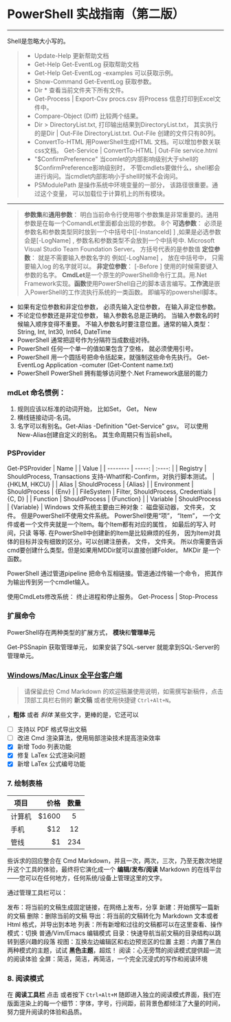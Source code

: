 ﻿# PowerShell 实战指南（第二版）

------
Shell是忽略大小写的。
> * Update-Help 更新帮助文档
> * Get-Help Get-EventLog 获取帮助文档
> * Get-Help Get-EventLog -examples 可以获取示例。
> * Show-Command Get-EventLog 获取参数。
> * Dir * 查看当前文件夹下所有文件。
> * Get-Process | Export-Csv procs.csv 将Process 信息打印到Excel文件中。
> * Compare-Object (Diff) 比较两个结果。
> * Dir > DirectoryList.txt, 打印输出结果到DirectoryList.txt， 其实执行的是Dir | Out-File DirectoryList.txt. Out-File 创建的文件只有80列。
> * ConvertTo-HTML 用PowerShell生成HTML 文档。可以增加参数关联css文档。
Get-Service | ConvertTo-HTML | Out-File service.html
> * "$ConfirmPreference" 当comlet的内部影响级别大于shell的$ConfirmPreference影响级别时， 不管cmdlets要做什么，shell都会进行询问。当cmdlet内部影响小于shell时候不会询问。
> * PSModulePath 是操作系统中环境变量的一部分， 该路径很重要。通过这个变量， 可以加载位于计算机上的所有模块。


------

> **参数集**和**通用参数**： 明白当前命令行使用哪个参数集是非常重要的。通用参数是在每一个ComandLet里面都会出现的参数。 8个
**可选参数**： 必须是参数名和参数类型同时放到一个中括号中[[-InstanceId] <Int64>] ,如果是必选参数 会是[-LogName] <string>, 参数名和参数类型不会放到一个中括号中.
>Microsoft Visual Studio Team Foundation Server。 方括号代表的是参数值
**定位参数**： 就是不需要输入参数名字的 例如[-LogName] <string> ， 放在中括号中， 只需要输入log 的名字就可以。
**非定位参数**： [-Before <DateTime>] 使用的时候需要键入参数的名字。
**CmdLet**是一个原生的PowerShell命令行工具。用.Net Framework实现。**函数**使用PowerShell自己的脚本语言编写。**工作流**是嵌入PowerShell的工作流执行系统的一类函数。 即编写的powershell脚本。

* 如果有定位参数和非定位参数， 必须先输入定位参数， 在输入非定位参数。
* 不论定位参数还是非定位参数， 输入参数名总是正确的。 当输入参数名的时候输入顺序变得不重要。 不输入参数名时要注意位置。通常的输入类型： String, Int, Int30, Int64, DateTime
* PowerShell 通常把逗号作为分隔符当成数组对待。
* PowerShell 任何一个单一的值如果包含了空格， 就必须使用引号。
* PowerShell 用一个圆括号把命令括起来，就强制这些命令先执行。
  Get-EventLog Application -comuter (Get-Content name.txt)
* PowerShell PowerShell 拥有能够访问整个.Net Framework底层的能力

### mdLet 命名惯例：
1. 规则应该以标准的动词开始， 比如Set， Get， New
2. 横线链接动词-名词。
3. 名字可以有别名。Get-Alias -Definition "Get-Service"  gsv。 可以使用New-Alias创建自定义的别名。 其生命周期只有当前shell。

### PSProvider
Get-PSProvider
| Name         |    |  Value  |
| --------   | -----:  | :----:  |
| Registry         | ShouldProcess, Transactions  支持-WhatIf和-Confirm，对执行脚本测试。   |  {HKLM, HKCU}  |
| Alias     | ShouldProcess |   {Alias}     |
| Environment        |   ShouldProcess  |   {Env}    |
| FileSystem       |   Filter, ShouldProcess, Credentials    | {C, D}    |
| Function       |    ShouldProcess    |  {Function}     |
| Variable       |    ShouldProcess    |  {Variable}    |
Windows 文件系统主要由三种对象： 磁盘驱动器， 文件夹， 文件。 但是PowerShell不使用文件系统。 PowerShell使用“项”， “Item”， 一个文件或者一个文件夹就是一个Item。每个Item都有对应的属性， 如最后的写入
时间，只读 等等.
在PowerShell中创建新的Item是比较麻烦的任务， 因为Item对具体的目标并没有细致的区分。可以创建注册表， 文件， 文件夹。 所以你需要告诉cmd要创建什么类型。但是如果用MDDir就可以直接创建Folder。 MKDir
是一个函数。

PowerShell 通过管道pipeline 把命令互相链接。管道通过传输一个命令， 把其作为输出传到另一个cmdlet输入。

使用CmdLets修改系统： 终止进程和停止服务。
Get-Process | Stop-Process

### 扩展命令

PowerShell存在两种类型的扩展方式， **模块**和**管理单元**

 Get-PSSnapin 获取管理单元， 如果安装了SQL-server 就能拿到SQL-Server的管理单元。






























































### [Windows/Mac/Linux 全平台客户端](https://www.zybuluo.com/cmd/)

> 请保留此份 Cmd Markdown 的欢迎稿兼使用说明，如需撰写新稿件，点击顶部工具栏右侧的 <i class="icon-file"></i> **新文稿** 或者使用快捷键 `Ctrl+Alt+N`。



，**粗体** 或者 *斜体* 某些文字，更棒的是，它还可以

- [ ] 支持以 PDF 格式导出文稿
- [ ] 改进 Cmd 渲染算法，使用局部渲染技术提高渲染效率
- [x] 新增 Todo 列表功能
- [x] 修复 LaTex 公式渲染问题
- [x] 新增 LaTex 公式编号功能

### 7. 绘制表格

| 项目        | 价格   |  数量  |
| --------   | -----:  | :----:  |
| 计算机     | \$1600 |   5     |
| 手机        |   \$12   |   12   |
| 管线        |    \$1    |  234  |

些诉求的回应整合在 Cmd Markdown，并且一次，两次，三次，乃至无数次地提升这个工具的体验，最终将它演化成一个 **编辑/发布/阅读** Markdown 的在线平台——您可以在任何地方，任何系统/设备上管理这里的文字。

通过管理工具栏可以：

<i class="icon-share"></i> 发布：将当前的文稿生成固定链接，在网络上发布，分享
<i class="icon-file"></i> 新建：开始撰写一篇新的文稿
<i class="icon-trash"></i> 删除：删除当前的文稿
<i class="icon-cloud"></i> 导出：将当前的文稿转化为 Markdown 文本或者 Html 格式，并导出到本地
<i class="icon-reorder"></i> 列表：所有新增和过往的文稿都可以在这里查看、操作
<i class="icon-pencil"></i> 模式：切换 普通/Vim/Emacs 编辑模式
<i class="icon-list"></i> 目录：快速导航当前文稿的目录结构以跳转到感兴趣的段落
<i class="icon-chevron-sign-left"></i> 视图：互换左边编辑区和右边预览区的位置
<i class="icon-adjust"></i> 主题：内置了黑白两种模式的主题，试试 **黑色主题**，超炫！
<i class="icon-desktop"></i> 阅读：心无旁骛的阅读模式提供超一流的阅读体验
<i class="icon-fullscreen"></i> 全屏：简洁，简洁，再简洁，一个完全沉浸式的写作和阅读环境

### 8. 阅读模式

在 **阅读工具栏** 点击 <i class="icon-desktop"></i> 或者按下 `Ctrl+Alt+M` 随即进入独立的阅读模式界面，我们在版面渲染上的每一个细节：字体，字号，行间距，前背景色都倾注了大量的时间，努力提升阅读的体验和品质。




